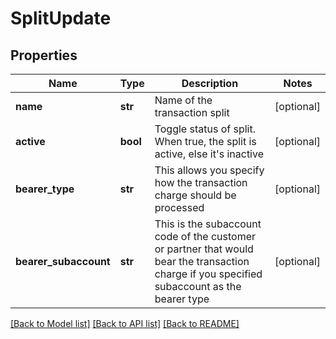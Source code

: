 # SplitUpdate


## Properties
Name | Type | Description | Notes
------------ | ------------- | ------------- | -------------
**name** | **str** | Name of the transaction split | [optional] 
**active** | **bool** | Toggle status of split. When true, the split is active, else it&#39;s inactive | [optional] 
**bearer_type** | **str** | This allows you specify how the transaction charge should be processed | [optional] 
**bearer_subaccount** | **str** | This is the subaccount code of the customer or partner that would bear the transaction charge if you specified subaccount as the bearer type | [optional] 

[[Back to Model list]](../README.md#documentation-for-models) [[Back to API list]](../README.md#documentation-for-api-endpoints) [[Back to README]](../README.md)


